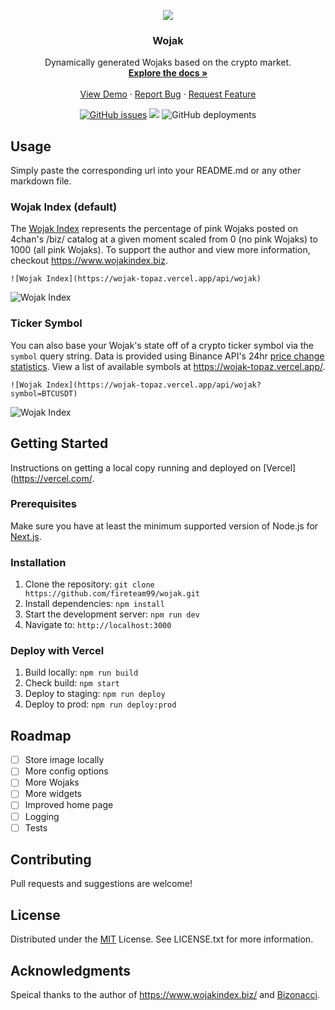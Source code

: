 
<div align="center">
  <p align="center">
    <a href="https://wojak-topaz.vercel.app">
      <img src="https://wojak-topaz.vercel.app/api/wojak?symbol=SOLUSDT" />
    </a>
  </p>
  <h3 align="center">Wojak</h3>
  <p align="center">
    Dynamically generated Wojaks based on the crypto market.
    <br />
    <a href="https://wojak-topaz.vercel.app"><strong>Explore the docs »</strong></a>
    <br />
    <br />
    <a href="https://wojak-topaz.vercel.app/api/wojak?symbol=DOGEUSDT">View Demo</a>
    ·
    <a href="https://github.com/fireteam99/wojak/issues">Report Bug</a>
    ·
    <a href="https://github.com/fireteam99/wojak/issues">Request Feature</a>
  </p>
  <a href="https://github.com/fireteam99/wojak/issues"><img alt="GitHub issues" src="https://img.shields.io/github/issues/fireteam99/wojak"></a>
  <img src="https://img.shields.io/github/license/fireteam99/wojak">
  <img alt="GitHub deployments" src="https://img.shields.io/github/deployments/fireteam99/wojak/production?label=vercel">
</div>


## Usage
Simply paste the corresponding url into your README.md or any other markdown file. 

### Wojak Index (default)
The [Wojak Index](https://www.wojakindex.biz/) represents the percentage of pink Wojaks posted on 4chan's /biz/ catalog at a given moment scaled from 0 (no pink Wojaks) to 1000 (all pink Wojaks). To support the author and view more information, checkout https://www.wojakindex.biz.
```
![Wojak Index](https://wojak-topaz.vercel.app/api/wojak)
```
![Wojak Index](https://wojak-topaz.vercel.app/api/wojak)
### Ticker Symbol
You can also base your Wojak's state off of a crypto ticker symbol via the `symbol` query string. Data is provided using Binance API's 24hr [price change statistics](https://binance-docs.github.io/apidocs/spot/en/#current-average-price). View a list of available symbols at https://wojak-topaz.vercel.app/.
```
![Wojak Index](https://wojak-topaz.vercel.app/api/wojak?symbol=BTCUSDT)
```
![Wojak Index](https://wojak-topaz.vercel.app/api/wojak?symbol=BTCUSDT)

## Getting Started
Instructions on getting a local copy running and deployed on [Vercel](https://vercel.com/.

### Prerequisites
Make sure you have at least the minimum supported version of Node.js for [Next.js](https://nextjs.org/docs).
### Installation
1. Clone the repository: `git clone https://github.com/fireteam99/wojak.git`
2. Install dependencies: `npm install`
3. Start the development server: `npm run dev`
4. Navigate to: `http://localhost:3000`
### Deploy with Vercel
1. Build locally: `npm run build`
2. Check build: `npm start`
3. Deploy to staging: `npm run deploy`
4. Deploy to prod: `npm run deploy:prod`

## Roadmap
- [ ] Store image locally
- [ ] More config options
- [ ] More Wojaks
- [ ] More widgets
- [ ] Improved home page
- [ ] Logging
- [ ] Tests

## Contributing
Pull requests and suggestions are welcome!

## License
Distributed under the [MIT](https://choosealicense.com/licenses/mit/) License. See LICENSE.txt for more information.

## Acknowledgments
Speical thanks to the author of https://www.wojakindex.biz/ and [Bizonacci](https://www.youtube.com/c/Bizonacci/videos).
